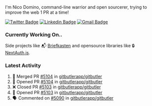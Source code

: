 
I'm Nico Domino, command-line warrior and open sourcerer, trying to improve the web 1 PR at a time!

[![Twitter Badge](https://img.shields.io/badge/-@ndom91-1ca0f1?style=flat-square&labelColor=1ca0f1&logo=twitter&logoColor=white&link=https://twitter.com/ndom91)](https://twitter.com/ndom91) [![Linkedin Badge](https://img.shields.io/badge/-ndom91-blue?style=flat-square&logo=Linkedin&logoColor=white&link=https://www.linkedin.com/in/ndom91/)](https://www.linkedin.com/in/ndom91/) [![Gmail Badge](https://img.shields.io/badge/-yo@ndo.dev-c14438?style=flat-square&logo=mail.ru&logoColor=white&link=mailto:yo@ndo.dev)](mailto:yo@ndo.dev)

### Currently Working On..

Side projects like 📬 [Briefkasten](https://briefkastenhq.com) and opensource libraries like 🔒 [NextAuth.js](https://github.com/nextauthjs/next-auth).

<!--START_SECTION_PROFILE_VIEWS:readme-info-->
<!--END_SECTION_PROFILE_VIEWS:readme-info-->

<!--START_SECTION_DAILY_COMMIT:readme-info-->
<!--END_SECTION_DAILY_COMMIT:readme-info-->

<!--START_SECTION_WEEKLY_COMMIT:readme-info-->
<!--END_SECTION_WEEKLY_COMMIT:readme-info-->

### Latest Activity

<!--START_SECTION:activity-->
1. 🎉 Merged PR [#5104](https://github.com/gitbutlerapp/gitbutler/pull/5104) in [gitbutlerapp/gitbutler](https://github.com/gitbutlerapp/gitbutler)
2. 💪 Opened PR [#5104](https://github.com/gitbutlerapp/gitbutler/pull/5104) in [gitbutlerapp/gitbutler](https://github.com/gitbutlerapp/gitbutler)
3. ❌ Closed PR [#5103](https://github.com/gitbutlerapp/gitbutler/pull/5103) in [gitbutlerapp/gitbutler](https://github.com/gitbutlerapp/gitbutler)
4. 💪 Opened PR [#5103](https://github.com/gitbutlerapp/gitbutler/pull/5103) in [gitbutlerapp/gitbutler](https://github.com/gitbutlerapp/gitbutler)
5. 🗣 Commented on [#5090](https://github.com/gitbutlerapp/gitbutler/pull/5090#issuecomment-2406231770) in [gitbutlerapp/gitbutler](https://github.com/gitbutlerapp/gitbutler)
<!--END_SECTION:activity-->
